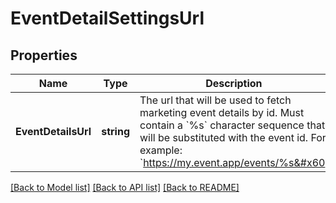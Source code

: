 # EventDetailSettingsUrl

## Properties
Name | Type | Description | Notes
------------ | ------------- | ------------- | -------------
**EventDetailsUrl** | **string** | The url that will be used to fetch marketing event details by id. Must contain a &#x60;%s&#x60; character sequence that will be substituted with the event id. For example: &#x60;https://my.event.app/events/%s&#x60; | [default to null]

[[Back to Model list]](../README.md#documentation-for-models) [[Back to API list]](../README.md#documentation-for-api-endpoints) [[Back to README]](../README.md)

